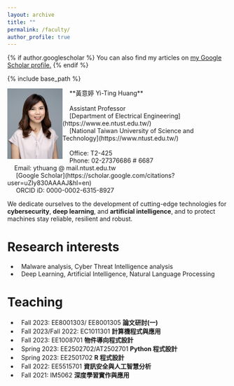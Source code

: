 ```yaml
---
layout: archive
title: ""
permalink: /faculty/
author_profile: true
---
```


{% if author.googlescholar %}
  You can also find my articles on <u><a href="{{author.googlescholar}}">my Google Scholar profile</a>.</u>
{% endif %}

{% include base_path %}

<img src="/images/Yi-ting3.jpg" align="left" width="25%" height="25%"/>
   &nbsp;&nbsp;&nbsp;&nbsp;**黃意婷 Yi-Ting Huang** <br><br>
   &nbsp;&nbsp;&nbsp;&nbsp;Assistant Professor<br>
   &nbsp;&nbsp;&nbsp;&nbsp;[Department of Electrical Engineering](https://www.ee.ntust.edu.tw/)<br>
   &nbsp;&nbsp;&nbsp;&nbsp;[National Taiwan University of Science and Technology](https://www.ntust.edu.tw/)<br><br>
   &nbsp;&nbsp;&nbsp;&nbsp;Office: T2-425<br>
   &nbsp;&nbsp;&nbsp;&nbsp;Phone: 02-27376686 # 6687<br>   
   &nbsp;&nbsp;&nbsp;&nbsp;Email: ythuang @ mail.ntust.edu.tw<br>
   &nbsp;&nbsp;&nbsp;&nbsp;<i class="fas fa-fw fa-graduation-cap" style="color: #356ac3;"></i>&nbsp;[Google Scholar](https://scholar.google.com/citations?user=uZIy830AAAAJ&hl=en)<br>
   &nbsp;&nbsp;&nbsp;&nbsp;<i class="ai ai-orcid-square ai-fw" style="color: #a4cc34;"></i>&nbsp;ORCID iD: 0000-0002-6315-8927<br>

We dedicate ourselves to the development of cutting-edge technologies for **cybersecurity**, **deep learning**, and **artificial intelligence**, and to protect machines stay reliable, resilient and robust.<br>

<!-- Research interests -->  
# Research interests

  * &nbsp;&nbsp;Malware analysis, Cyber Threat Intelligence analysis
  * &nbsp;&nbsp;Deep Learning, Artificial Intelligence, Natural Language Processing

<!-- Teaching -->

# Teaching

  * &nbsp;&nbsp;Fall 2023: EE8001303/ EE8001305 **論文研討(一)**
  * &nbsp;&nbsp;Fall 2023/Fall 2022: EC1011301 **計算機程式與應用**
  * &nbsp;&nbsp;Fall 2023: EE1008701 **物件導向程式設計**
  * &nbsp;&nbsp;Spring 2023: EE2502702/AT2502701 **Python 程式設計**
  * &nbsp;&nbsp;Spring 2023: EE2501702 **R 程式設計**
  * &nbsp;&nbsp;Fall 2022: EE5515701 **資訊安全與人工智慧分析**
  * &nbsp;&nbsp;Fall 2021: IM5062 **深度學習實作與應用**

